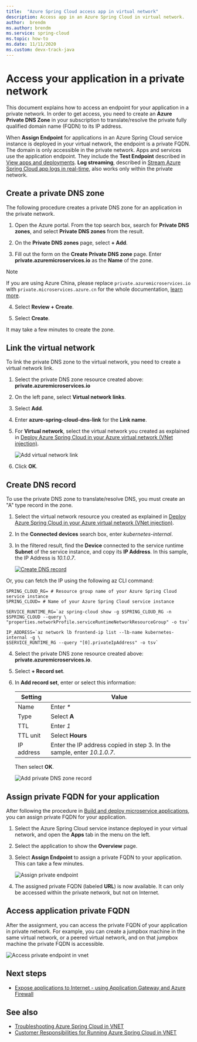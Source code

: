 ```yaml
---
title:  "Azure Spring Cloud access app in virtual network"
description: Access app in an Azure Spring Cloud in virtual network.
author:  brendm
ms.author: brendm
ms.service: spring-cloud
ms.topic: how-to
ms.date: 11/11/2020
ms.custom: devx-track-java
---
```


# Access your application in a private network

This document explains how to access an endpoint for your application in a private network.  In order to get access, you need to create an **Azure Private DNS Zone** in your subscription to translate/resolve the private fully qualified domain name (FQDN) to its IP address.

When **Assign Endpoint** for applications in an Azure Spring Cloud service instance is deployed in your virtual network, the endpoint is a private FQDN. The domain is only accessible in the private network. Apps and services use the application endpoint. They include the **Test Endpoint** described in [View apps and deployments](./how-to-staging-environment.md#view-apps-and-deployments). **Log streaming**, described in [Stream Azure Spring Cloud app logs in real-time](./how-to-log-streaming.md), also works only within the private network.

## Create a private DNS zone

The following procedure creates a private DNS zone for an application in the private network.

1. Open the Azure portal. From the top search box, search for **Private DNS zones**, and select **Private DNS zones** from the result.

2. On the **Private DNS zones** page, select **+ Add**.

3. Fill out the form on the **Create Private DNS zone** page. Enter **<span>private.azuremicroservices.io</span>** as the **Name** of the zone.

>[!NOTE]
> If you are using Azure China, please replace `private.azuremicroservices.io` with `private.microservices.azure.cn` for the whole documentation, [learn more](/azure/china/resources-developer-guide#check-endpoints-in-azure).

4. Select **Review + Create**.

5. Select **Create**.

It may take a few minutes to create the zone.

## Link the virtual network

To link the private DNS zone to the virtual network, you need to create a virtual network link.

1. Select the private DNS zone resource created above: **<span>private.azuremicroservices.io</span>** 

2. On the left pane, select **Virtual network links**.

3. Select **Add**.

4. Enter **azure-spring-cloud-dns-link** for the **Link name**.

5. For **Virtual network**, select the virtual network you created as explained in [Deploy Azure Spring Cloud in your Azure virtual network (VNet injection)](./how-to-deploy-in-azure-virtual-network.md).

    ![Add virtual network link](media/spring-cloud-access-app-vnet/add-virtual-network-link.png)

6. Click **OK**.

## Create DNS record

To use the private DNS zone to translate/resolve DNS, you must create an "A" type record in the zone.

1. Select the virtual network resource you created as explained in [Deploy Azure Spring Cloud in your Azure virtual network (VNet injection)](./how-to-deploy-in-azure-virtual-network.md).

2. In the **Connected devices** search box, enter *kubernetes-internal*.

3. In the filtered result, find the **Device** connected to the service runtime **Subnet** of the service instance, and copy its **IP Address**. In this sample, the IP Address is *10.1.0.7*.

    [ ![Create DNS record](media/spring-cloud-access-app-vnet/create-dns-record.png) ](media/spring-cloud-access-app-vnet/create-dns-record.png)

Or, you can fetch the IP using the following az CLI command:

```azurecli
SPRING_CLOUD_RG= # Resource group name of your Azure Spring Cloud service instance
SPRING_CLOUD= # Name of your Azure Spring Cloud service instance

SERVICE_RUNTIME_RG=`az spring-cloud show -g $SPRING_CLOUD_RG -n $SPRING_CLOUD --query \
"properties.networkProfile.serviceRuntimeNetworkResourceGroup" -o tsv`

IP_ADDRESS=`az network lb frontend-ip list --lb-name kubernetes-internal -g \
$SERVICE_RUNTIME_RG --query "[0].privateIpAddress" -o tsv`
```

4. Select the private DNS zone resource created above: **<span>private.azuremicroservices.io</span>**.

5. Select **+ Record set**.

6. In **Add record set**, enter or select this information:

    |Setting     |Value                                                                      |
    |------------|---------------------------------------------------------------------------|
    |Name        |Enter *\**                                                                 |
    |Type        |Select **A**                                                               |
    |TTL         |Enter *1*                                                                  |
    |TTL unit    |Select **Hours**                                                           |
    |IP address  |Enter the IP address copied in step 3. In the sample, enter *10.1.0.7*.    |

    Then select **OK**.

    ![Add private DNS zone record](media/spring-cloud-access-app-vnet/private-dns-zone-add-record.png)

## Assign private FQDN for your application

After following the procedure in [Build and deploy microservice applications](./how-to-deploy-in-azure-virtual-network.md), you can assign private FQDN for your application.

1. Select the Azure Spring Cloud service instance deployed in your virtual network, and open the **Apps** tab in the menu on the left.

2. Select the application to show the **Overview** page.

3. Select **Assign Endpoint** to assign a private FQDN to your application. This can take a few minutes.

    ![Assign private endpoint](media/spring-cloud-access-app-vnet/assign-private-endpoint.png)

4. The assigned private FQDN (labeled **URL**) is now available. It can only be accessed within the private network, but not on Internet.

## Access application private FQDN

After the assignment, you can access the private FQDN of your application in private network. For example, you can create a jumpbox machine in the same virtual network, or a peered virtual network, and on that jumpbox machine the private FQDN is accessible.

![Access private endpoint in vnet](media/spring-cloud-access-app-vnet/access-private-endpoint.png)

## Next steps

- [Expose applications to Internet - using Application Gateway and Azure Firewall](./expose-apps-gateway-azure-firewall.md)

## See also

- [Troubleshooting Azure Spring Cloud in VNET](./troubleshooting-vnet.md)
- [Customer Responsibilities for Running Azure Spring Cloud in VNET](./vnet-customer-responsibilities.md)
